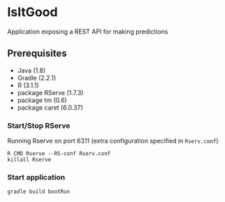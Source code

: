 # IsItGood
Application exposing a REST API for making predictions

## Prerequisites
- Java (1.8)
- Gradle (2.2.1)
- R (3.1.1)
- package RServe (1.7.3)
- package tm (0.6)
- package caret (6.0.37)

### Start/Stop RServe
Running Rserve on port 6311 (extra configuration specified in `Rserv.conf`)

    R CMD Rserve --RS-conf Rserv.conf
    killall Rserve
    
    
### Start application
    gradle build bootRun
